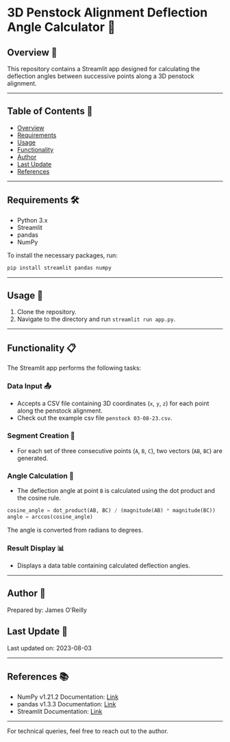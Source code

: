 # 3D Penstock Alignment Deflection Angle Calculator 🧮

## Overview 📖
This repository contains a Streamlit app designed for calculating the deflection angles between successive points along a 3D penstock alignment.

---

## Table of Contents 📑
- [Overview](#overview-)
- [Requirements](#requirements-)
- [Usage](#usage-)
- [Functionality](#functionality-)
- [Author](#author-)
- [Last Update](#last-update-)
- [References](#references-)

---

## Requirements 🛠️

- Python 3.x
- Streamlit
- pandas
- NumPy

To install the necessary packages, run:
```bash
pip install streamlit pandas numpy
```

---

## Usage 🚀
1. Clone the repository.
2. Navigate to the directory and run `streamlit run app.py`.

---

## Functionality 📋
The Streamlit app performs the following tasks:

### Data Input 📤
- Accepts a CSV file containing 3D coordinates (`x`, `y`, `z`) for each point along the penstock alignment.
- Check out the example csv file `penstock 03-08-23.csv`.

### Segment Creation 🔗
- For each set of three consecutive points (`A`, `B`, `C`), two vectors (`AB`, `BC`) are generated.

### Angle Calculation 📐
- The deflection angle at point `B` is calculated using the dot product and the cosine rule.

```python
cosine_angle = dot_product(AB, BC) / (magnitude(AB) * magnitude(BC))
angle = arccos(cosine_angle)
```

The angle is converted from radians to degrees.

### Result Display 📊
- Displays a data table containing calculated deflection angles.

---

## Author 📝
Prepared by: James O'Reilly

## Last Update 📅
Last updated on: 2023-08-03

---

## References 📚
- NumPy v1.21.2 Documentation: [Link](https://numpy.org/doc/1.21/)
- pandas v1.3.3 Documentation: [Link](https://pandas.pydata.org/pandas-docs/version/1.3/)
- Streamlit Documentation: [Link](https://docs.streamlit.io/)

---

For technical queries, feel free to reach out to the author.
